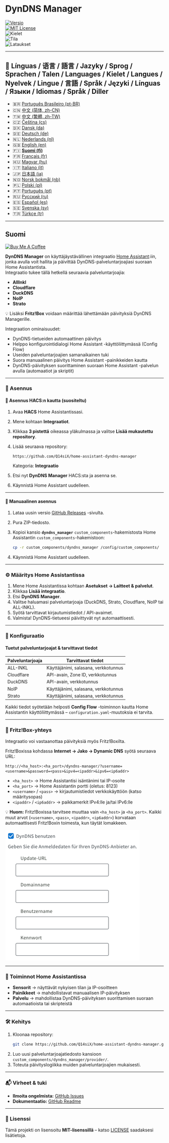 # DynDNS Manager

[![Versio](https://img.shields.io/github/v/release/Q14siX/home-assistant-dyndns-manager)](https://github.com/Q14siX/home-assistant-dyndns-manager/releases)  
[![MIT License](https://img.shields.io/badge/License-MIT-green.svg)](LICENSE)  
![Kielet](https://img.shields.io/badge/languages-20-blue.svg)  
![Tila](https://img.shields.io/badge/status-stable-brightgreen.svg)  
![Lataukset](https://img.shields.io/github/downloads/Q14siX/home-assistant-dyndns-manager/total)

---

## 📌 Línguas / 语言 / 語言 / Jazyky / Sprog / Sprachen / Talen / Languages / Kielet / Langues / Nyelvek / Lingue / 言語 / Språk / Języki / Línguas / Языки / Idiomas / Språk / Diller

- 🇧🇷 [Português Brasileiro (pt-BR)](https://github.com/Q14siX/home-assistant-dyndns-manager/blob/main/README/README_PT-BR.md#portugues-brasileiro)
- 🇨🇳 [中文 (简体, zh-CN)](https://github.com/Q14siX/home-assistant-dyndns-manager/blob/main/README/README_ZH-CN.md#简体中文)
- 🇹🇼 [中文 (繁體, zh-TW)](https://github.com/Q14siX/home-assistant-dyndns-manager/blob/main/README/README_ZH-TW.md#繁體中文)
- 🇨🇿 [Čeština (cs)](https://github.com/Q14siX/home-assistant-dyndns-manager/blob/main/README/README_CS.md#czech)
- 🇩🇰 [Dansk (da)](https://github.com/Q14siX/home-assistant-dyndns-manager/blob/main/README/README_DA.md#dansk)
- 🇩🇪 [Deutsch (de)](https://github.com/Q14siX/home-assistant-dyndns-manager/blob/main/README/README_DE.md#deutsch)
- 🇳🇱 [Nederlands (nl)](https://github.com/Q14siX/home-assistant-dyndns-manager/blob/main/README/README_NL.md#dutch)
- 🇬🇧 [English (en)](https://github.com/Q14siX/home-assistant-dyndns-manager/blob/main/README/README_EN.md#english)
- 🇫🇮 [**Suomi (fi)**](https://github.com/Q14siX/home-assistant-dyndns-manager/blob/main/README/README_FI.md#suomi)
- 🇫🇷 [Français (fr)](https://github.com/Q14siX/home-assistant-dyndns-manager/blob/main/README/README_FR.md#français)
- 🇭🇺 [Magyar (hu)](https://github.com/Q14siX/home-assistant-dyndns-manager/blob/main/README/README_HU.md#magyar)
- 🇮🇹 [Italiano (it)](https://github.com/Q14siX/home-assistant-dyndns-manager/blob/main/README/README_IT.md#italiano)
- 🇯🇵 [日本語 (ja)](https://github.com/Q14siX/home-assistant-dyndns-manager/blob/main/README/README_JA.md#日本語)
- 🇳🇴 [Norsk bokmål (nb)](https://github.com/Q14siX/home-assistant-dyndns-manager/blob/main/README/README_NB.md#norsk)
- 🇵🇱 [Polski (pl)](https://github.com/Q14siX/home-assistant-dyndns-manager/blob/main/README/README_PL.md#polski)
- 🇵🇹 [Português (pt)](https://github.com/Q14siX/home-assistant-dyndns-manager/blob/main/README/README_PT.md#português)
- 🇷🇺 [Русский (ru)](https://github.com/Q14siX/home-assistant-dyndns-manager/blob/main/README/README_RU.md#Русский)
- 🇪🇸 [Español (es)](https://github.com/Q14siX/home-assistant-dyndns-manager/blob/main/README/README_ES.md#español)
- 🇸🇪 [Svenska (sv)](https://github.com/Q14siX/home-assistant-dyndns-manager/blob/main/README/README_SV.md#svenska)
- 🇹🇷 [Türkçe (tr)](https://github.com/Q14siX/home-assistant-dyndns-manager/blob/main/README/README_TR.md#türkçe)

---

## Suomi

[![Buy Me A Coffee](https://img.buymeacoffee.com/button-api/?text=Buy%20Stefan%20a%20tasty%20coffee&emoji=☕&slug=q14six&button_colour=FFDD00&font_colour=000000&font_family=Lato&outline_colour=000000&coffee_colour=ffffff)](https://buymeacoffee.com/q14six)

**DynDNS Manager** on käyttäjäystävällinen integraatio [Home Assistant](https://www.home-assistant.io/):iin, jonka avulla voit hallita ja päivittää DynDNS-palveluntarjoajiasi suoraan Home Assistantista.  
Integraatio tukee tällä hetkellä seuraavia palveluntarjoajia:

- **AllInkl**
- **Cloudflare**
- **DuckDNS**
- **NoIP**
- **Strato**

💡 Lisäksi **Fritz!Box** voidaan määrittää lähettämään päivityksiä DynDNS Managerille.

Integraation ominaisuudet:
- DynDNS-tietueiden automaattinen päivitys
- Helppo konfigurointidialogi Home Assistant -käyttöliittymässä (Config Flow)
- Useiden palveluntarjoajien samanaikainen tuki
- Suora manuaalinen päivitys Home Assistant -painikkeiden kautta
- DynDNS-päivityksen suorittaminen suoraan Home Assistant -palvelun avulla (automaatiot ja skriptit)

---

### 🚀 Asennus

#### 🔹 Asennus HACS:n kautta (suositeltu)

1. Avaa **HACS** Home Assistantissasi.
2. Mene kohtaan **Integraatiot**.
3. Klikkaa **3 pistettä** oikeassa yläkulmassa ja valitse **Lisää mukautettu repository**.
4. Lisää seuraava repository:

   ```
   https://github.com/Q14siX/home-assistant-dyndns-manager
   ```

   Kategoria: **Integraatio**

5. Etsi nyt **DynDNS Manager** HACS:sta ja asenna se.
6. Käynnistä Home Assistant uudelleen.

---

#### 🔹 Manuaalinen asennus

1. Lataa uusin versio [GitHub Releases](https://github.com/Q14siX/home-assistant-dyndns-manager/releases) -sivulta.
2. Pura ZIP-tiedosto.
3. Kopioi kansio **`dyndns_manager`** `custom_components`-hakemistosta Home Assistantin `custom_components`-hakemistoon:

   ```bash
   cp -r custom_components/dyndns_manager /config/custom_components/
   ```

4. Käynnistä Home Assistant uudelleen.

---

### ⚙️ Määritys Home Assistantissa

1. Mene Home Assistantissa kohtaan **Asetukset → Laitteet & palvelut**.
2. Klikkaa **Lisää integraatio**.
3. Etsi **DynDNS Manager**.
4. Valitse haluamasi palveluntarjoaja (DuckDNS, Strato, Cloudflare, NoIP tai ALL-INKL).
5. Syötä tarvittavat kirjautumistiedot / API-avaimet.
6. Valmista! DynDNS-tietueesi päivittyvät nyt automaattisesti.

---

### 📄 Konfiguraatio

#### Tuetut palveluntarjoajat & tarvittavat tiedot

| Palveluntarjoaja | Tarvittavat tiedot |
|------------------|-------------------|
| ALL-INKL         | Käyttäjänimi, salasana, verkkotunnus |
| Cloudflare       | API-avain, Zone ID, verkkotunnus |
| DuckDNS          | API-avain, verkkotunnus |
| NoIP             | Käyttäjänimi, salasana, verkkotunnus |
| Strato           | Käyttäjänimi, salasana, verkkotunnus |

Kaikki tiedot syötetään helposti **Config Flow** -toiminnon kautta Home Assistantin käyttöliittymässä – `configuration.yaml`-muutoksia ei tarvita.

---

### 📡 Fritz!Box-yhteys

Integraatio voi vastaanottaa päivityksiä myös Fritz!Boxilta.

Fritz!Boxissa kohdassa **Internet → Jako → Dynamic DNS** syötä seuraava URL:

```
http://<ha_host>:<ha_port>/dyndns-manager/?username=<username>&password=<pass>&ipv4=<ipaddr>&ipv6=<ip6addr>
```

- `<ha_host>` → Home Assistantisi isäntänimi tai IP-osoite
- `<ha_port>` → Home Assistantin portti (oletus: 8123)
- `<username>` / `<pass>` → kirjautumistiedot verkkokäyttöön (katso määritysopas)
- `<ipaddr>` / `<ip6addr>` → paikkamerkit IPv4:lle ja/tai IPv6:lle

💡 **Huom:** Fritz!Boxissa tarvitsee muuttaa vain `<ha_host>` ja `<ha_port>`. Kaikki muut arvot (`<username>`, `<pass>`, `<ipaddr>`, `<ip6addr>`) korvataan automaattisesti Fritz!Boxin toimesta, kun täytät lomakkeen.

![FRITZ!BOX syöttölomake](https://raw.githubusercontent.com/Q14siX/home-assistant-dyndns-manager/master/images/FRITZ!Box.png)

---

### 🔘 Toiminnot Home Assistantissa

- **Sensorit** → näyttävät nykyisen tilan ja IP-osoitteen
- **Painikkeet** → mahdollistavat manuaalisen IP-päivityksen
- **Palvelu** → mahdollistaa DynDNS-päivityksen suorittamisen suoraan automaatioista tai skripteistä

---

### 🛠 Kehitys

1. Kloonaa repository:
   ```bash
   git clone https://github.com/Q14siX/home-assistant-dyndns-manager.git
   ```
2. Luo uusi palveluntarjoajatiedosto kansioon `custom_components/dyndns_manager/provider/`.
3. Toteuta päivityslogiikka muiden palveluntarjoajien mukaisesti.

---

### 📬 Virheet & tuki

- **Ilmoita ongelmista:** [GitHub Issues](https://github.com/Q14siX/home-assistant-dyndns-manager/issues)  
- **Dokumentaatio:** [GitHub Readme](https://github.com/Q14siX/home-assistant-dyndns-manager)

---

### 📜 Lisenssi

Tämä projekti on lisensoitu **MIT-lisenssillä** – katso [LICENSE](https://github.com/Q14siX/home-assistant-dyndns-manager/blob/main/LICENSE) saadaksesi lisätietoja.
